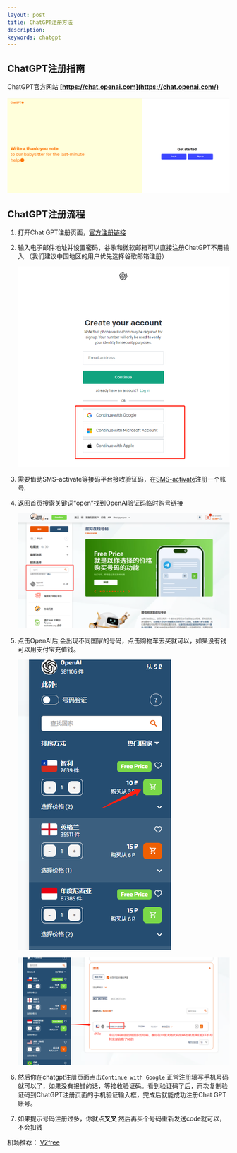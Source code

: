 ```yaml
---
layout: post
title: ChatGPT注册方法
description: 
keywords: chatgpt
---
```






## ChatGPT注册指南



ChatGPT官方网站  **[https://chat.openai.com](https://chat.openai.com/)**

![image-20230810104144629](assets/image-20230810104144629.png)

## ChatGPT注册流程

1. 打开Chat GPT注册页面，[官方注册链接](https://chat.openai.com/auth/login)

2. 输入电子邮件地址并设置密码，谷歌和微软邮箱可以直接注册ChatGPT不用输入.（我们建议中国地区的用户优先选择谷歌邮箱注册）

   ![image-20230810104236665](assets/image-20230810104236665.png)

   

3. 需要借助SMS-activate等接码平台接收验证码，在[SMS-activate](https://sms-activate.org/?ref=2767099)注册一个账号.  

4. 返回首页搜索关键词“open”找到OpenAI验证码临时购号链接

   ![image-20230810104348434](assets/image-20230810104348434.png)

   

5. 点击OpenAI后,会出现不同国家的号码，点击购物车去买就可以，如果没有钱可以用支付宝充值钱。

   ![image-20230810104451981](assets/image-20230810104451981.png)

   ![image-20230810104633415](assets/image-20230810104633415.png)

6. 然后你在chatgpt注册页面点击`Continue with Google` 正常注册填写手机号码就可以了，如果没有报错的话，等接收验证码。看到验证码了后，再次复制验证码到ChatGPT注册页面的手机验证输入框，完成后就能成功注册Chat GPT 账号。

7. 如果提示号码注册过多，你就点**叉叉** 然后再买个号码重新发送code就可以，不会扣钱





机场推荐：  [V2free]( https://w1.v2free.top/auth/register?code=jI3f)